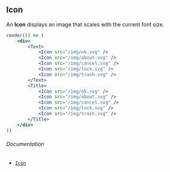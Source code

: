 ## Icon

An **Icon** displays an image that scales with the current font size.

```jsx
render(() => (
	<div>
		<Text>
			<Icon src="/img/ok.svg" />
			<Icon src="/img/about.svg" />
			<Icon src="/img/cancel.svg" />
			<Icon src="/img/lock.svg" />
			<Icon src="/img/trash.svg" />
		</Text>
		<Title>
			<Icon src="/img/ok.svg" />
			<Icon src="/img/about.svg" />
			<Icon src="/img/cancel.svg" />
			<Icon src="/img/lock.svg" />
			<Icon src="/img/trash.svg" />
		</Title>
	</div>
))
```

###### Documentation
- [`Icon`](/wiki/modules/_components_typography_icon_.html)
